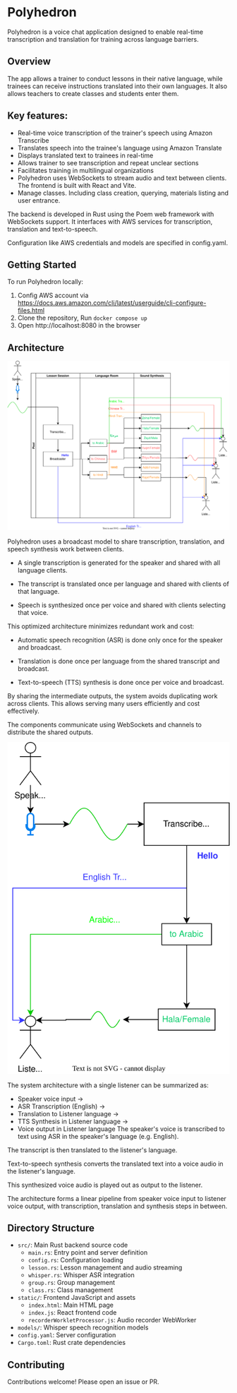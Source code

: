 # Polyhedron

Polyhedron is a voice chat application designed to enable real-time transcription and translation for training across language barriers.

## Overview
The app allows a trainer to conduct lessons in their native language, while trainees can receive instructions translated into their own languages.
It also allows teachers to create classes and students enter them.

## Key features:

- Real-time voice transcription of the trainer's speech using Amazon Transcribe
- Translates speech into the trainee's language using Amazon Translate
- Displays translated text to trainees in real-time
- Allows trainer to see transcription and repeat unclear sections
- Facilitates training in multilingual organizations
- Polyhedron uses WebSockets to stream audio and text between clients. The frontend is built with React and Vite.
- Manage classes. Including class creation, querying, materials listing and user entrance.

The backend is developed in Rust using the Poem web framework with WebSockets support. It interfaces with AWS services for transcription, translation and text-to-speech.

Configuration like AWS credentials and models are specified in config.yaml.

## Getting Started
To run Polyhedron locally:

1. Config AWS account via https://docs.aws.amazon.com/cli/latest/userguide/cli-configure-files.html
2. Clone the repository, Run `docker compose up`
3. Open http://localhost:8080 in the browser
## Architecture

![Completed Architecture](./docs/HR%20Training-Completed.drawio.svg)

Polyhedron uses a broadcast model to share transcription, translation, and speech synthesis work between clients.

- A single transcription is generated for the speaker and shared with all language clients.

- The transcript is translated once per language and shared with clients of that language.

- Speech is synthesized once per voice and shared with clients selecting that voice.

This optimized architecture minimizes redundant work and cost:

- Automatic speech recognition (ASR) is done only once for the speaker and broadcast.

- Translation is done once per language from the shared transcript and broadcast.

- Text-to-speech (TTS) synthesis is done once per voice and broadcast.

By sharing the intermediate outputs, the system avoids duplicating work across clients. This allows serving many users efficiently and cost effectively.

The components communicate using WebSockets and channels to distribute the shared outputs.

![Simply Architecture](./docs/HR%20Training-Simple.drawio.svg)

The system architecture with a single listener can be summarized as:

- Speaker voice input ->
- ASR Transcription (English) ->
- Translation to Listener language ->
- TTS Synthesis in Listener language ->
- Voice output in Listener language
The speaker's voice is transcribed to text using ASR in the speaker's language (e.g. English).

The transcript is then translated to the listener's language.

Text-to-speech synthesis converts the translated text into a voice audio in the listener's language.

This synthesized voice audio is played out as output to the listener.

The architecture forms a linear pipeline from speaker voice input to listener voice output, with transcription, translation and synthesis steps in between.

## Directory Structure

- `src/`: Main Rust backend source code
    - `main.rs`: Entry point and server definition
    - `config.rs`: Configuration loading
    - `lesson.rs`: Lesson management and audio streaming
    - `whisper.rs`: Whisper ASR integration
    - `group.rs`: Group management
    - `class.rs`: Class management
- `static/`: Frontend JavaScript and assets
    - `index.html`: Main HTML page
    - `index.js`: React frontend code
    - `recorderWorkletProcessor.js`: Audio recorder WebWorker
- `models/`: Whisper speech recognition models
- `config.yaml`: Server configuration
- `Cargo.toml`: Rust crate dependencies

## Contributing
Contributions welcome! Please open an issue or PR.
